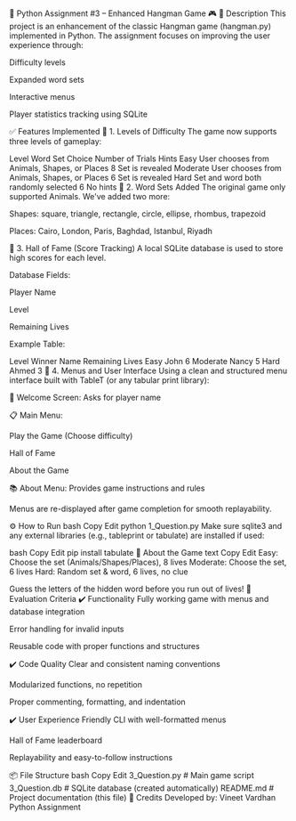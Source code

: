🐍 Python Assignment #3 – Enhanced Hangman Game 🎮
📝 Description
This project is an enhancement of the classic Hangman game (hangman.py) implemented in Python. The assignment focuses on improving the user experience through:

Difficulty levels

Expanded word sets

Interactive menus

Player statistics tracking using SQLite

✅ Features Implemented
🔹 1. Levels of Difficulty
The game now supports three levels of gameplay:


Level	Word Set Choice	Number of Trials	Hints
Easy	User chooses from Animals, Shapes, or Places	8	Set is revealed
Moderate	User chooses from Animals, Shapes, or Places	6	Set is revealed
Hard	Set and word both randomly selected	6	No hints
🔹 2. Word Sets Added
The original game only supported Animals. We've added two more:

Shapes: square, triangle, rectangle, circle, ellipse, rhombus, trapezoid

Places: Cairo, London, Paris, Baghdad, Istanbul, Riyadh

🔹 3. Hall of Fame (Score Tracking)
A local SQLite database is used to store high scores for each level.

Database Fields:

Player Name

Level

Remaining Lives

Example Table:


Level	Winner Name	Remaining Lives
Easy	John	6
Moderate	Nancy	5
Hard	Ahmed	3
🔹 4. Menus and User Interface
Using a clean and structured menu interface built with TableT (or any tabular print library):

👤 Welcome Screen: Asks for player name

📋 Main Menu:

Play the Game (Choose difficulty)

Hall of Fame

About the Game

📚 About Menu: Provides game instructions and rules

Menus are re-displayed after game completion for smooth replayability.

⚙️ How to Run
bash
Copy
Edit
python 1_Question.py
Make sure sqlite3 and any external libraries (e.g., tableprint or tabulate) are installed if used:

bash
Copy
Edit
pip install tabulate
🧠 About the Game
text
Copy
Edit
Easy: Choose the set (Animals/Shapes/Places), 8 lives
Moderate: Choose the set, 6 lives
Hard: Random set & word, 6 lives, no clue

Guess the letters of the hidden word before you run out of lives!
🏁 Evaluation Criteria
✔️ Functionality
Fully working game with menus and database integration

Error handling for invalid inputs

Reusable code with proper functions and structures

✔️ Code Quality
Clear and consistent naming conventions

Modularized functions, no repetition

Proper commenting, formatting, and indentation

✔️ User Experience
Friendly CLI with well-formatted menus

Hall of Fame leaderboard

Replayability and easy-to-follow instructions

📦 File Structure
bash
Copy
Edit
3_Question.py         # Main game script
3_Question.db         # SQLite database (created automatically)
README.md          # Project documentation (this file)
🙌 Credits
Developed by: Vineet Vardhan
Python Assignment 
